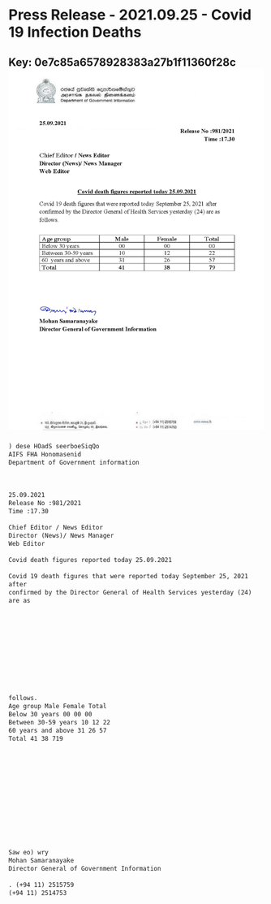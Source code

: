# Press Release - 2021.09.25 - Covid 19 Infection Deaths 
Key: 0e7c85a6578928383a27b1f11360f28c 
![img](img/0e7c85a6578928383a27b1f11360f28c.jpg)
---
```
) dese HOadS seerboeSiqQo
AIFS FHA Honomasenid
Department of Government information

 

25.09.2021
Release No :981/2021
Time :17.30

Chief Editor / News Editor
Director (News)/ News Manager
Web Editor

Covid death figures reported today 25.09.2021

Covid 19 death figures that were reported today September 25, 2021 after
confirmed by the Director General of Health Services yesterday (24) are as

 

 

 

 

 

follows.
Age group Male Female Total
Below 30 years 00 00 00
Between 30-59 years 10 12 22
60 years and above 31 26 57
Total 41 38 719

 

 

 

 

 

 

Saw eo) wry
Mohan Samaranayake
Director General of Government Information

. (+94 11) 2515759
(+94 11) 2514753

 

```
